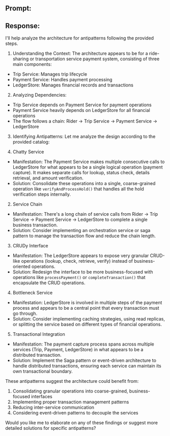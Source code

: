 ## Prompt:


## Response:
I'll help analyze the architecture for antipatterns following the provided steps.

1.  Understanding the Context: The architecture appears to be for a ride-sharing or transportation service payment system, consisting of three main components:

*   Trip Service: Manages trip lifecycle
*   Payment Service: Handles payment processing
*   LedgerStore: Manages financial records and transactions

2.  Analyzing Dependencies:

*   Trip Service depends on Payment Service for payment operations
*   Payment Service heavily depends on LedgerStore for all financial operations
*   The flow follows a chain: Rider → Trip Service → Payment Service → LedgerStore

3.  Identifying Antipatterns: Let me analyze the design according to the provided catalog:

1.  Chatty Service

*   Manifestation: The Payment Service makes multiple consecutive calls to LedgerStore for what appears to be a single logical operation (payment capture). It makes separate calls for lookup, status check, details retrieval, and amount verification.
*   Solution: Consolidate these operations into a single, coarse-grained operation like `verifyAndProcessHold()` that handles all the hold verification steps internally.

2.  Service Chain

*   Manifestation: There's a long chain of service calls from Rider → Trip Service → Payment Service → LedgerStore to complete a single business transaction.
*   Solution: Consider implementing an orchestration service or saga pattern to manage the transaction flow and reduce the chain length.

3.  CRUDy Interface

*   Manifestation: The LedgerStore appears to expose very granular CRUD-like operations (lookup, check, retrieve, verify) instead of business-oriented operations.
*   Solution: Redesign the interface to be more business-focused with operations like `processPayment()` or `completeTransaction()` that encapsulate the CRUD operations.

4.  Bottleneck Service

*   Manifestation: LedgerStore is involved in multiple steps of the payment process and appears to be a central point that every transaction must go through.
*   Solution: Consider implementing caching strategies, using read replicas, or splitting the service based on different types of financial operations.

5.  Transactional Integration

*   Manifestation: The payment capture process spans across multiple services (Trip, Payment, LedgerStore) in what appears to be a distributed transaction.
*   Solution: Implement the Saga pattern or event-driven architecture to handle distributed transactions, ensuring each service can maintain its own transactional boundary.

These antipatterns suggest the architecture could benefit from:

1.  Consolidating granular operations into coarse-grained, business-focused interfaces
2.  Implementing proper transaction management patterns
3.  Reducing inter-service communication
4.  Considering event-driven patterns to decouple the services

Would you like me to elaborate on any of these findings or suggest more detailed solutions for specific antipatterns?

